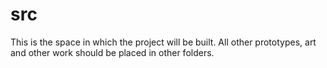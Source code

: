 # src

This is the space in which the project will be built. All other prototypes, art and other work should be placed in other folders.